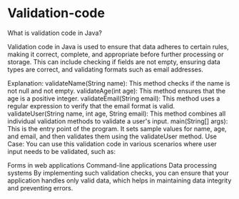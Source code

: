 # Validation-code
What is validation code in Java?

Validation code in Java is used to ensure that data adheres to certain rules, making it correct, complete, and appropriate before further processing or storage. This can include checking if fields are not empty, ensuring data types are correct, and validating formats such as email addresses.

Explanation:
validateName(String name): This method checks if the name is not null and not empty.
validateAge(int age): This method ensures that the age is a positive integer.
validateEmail(String email): This method uses a regular expression to verify that the email format is valid.
validateUser(String name, int age, String email): This method combines all individual validation methods to validate a user's input.
main(String[] args): This is the entry point of the program. It sets sample values for name, age, and email, and then validates them using the validateUser method.
Use Case:
You can use this validation code in various scenarios where user input needs to be validated, such as:

Forms in web applications
Command-line applications
Data processing systems
By implementing such validation checks, you can ensure that your application handles only valid data, which helps in maintaining data integrity and preventing errors.

